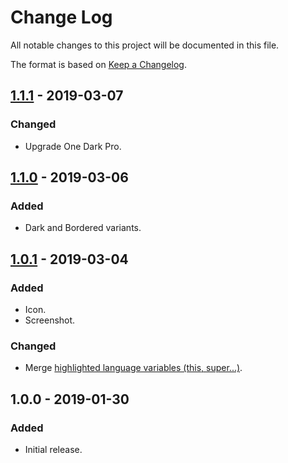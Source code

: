 # Change Log
All notable changes to this project will be documented in this file.

The format is based on [Keep a Changelog](https://keepachangelog.com/en/1.0.0/).

## [1.1.1] - 2019-03-07
### Changed
- Upgrade One Dark Pro.

## [1.1.0] - 2019-03-06
### Added
- Dark and Bordered variants.

## [1.0.1] - 2019-03-04
### Added
- Icon.
- Screenshot.

### Changed
- Merge [highlighted language variables (this, super...)](https://github.com/Binaryify/OneDark-Pro/pull/287).

## 1.0.0 - 2019-01-30
### Added
- Initial release.

[1.1.1]: https://github.com/smeagolem/ayu-one-dark-pro/compare/1.1.0...1.1.1
[1.1.0]: https://github.com/smeagolem/ayu-one-dark-pro/compare/1.0.1...1.1.0
[1.0.1]: https://github.com/smeagolem/ayu-one-dark-pro/compare/1.0.0...1.0.1
